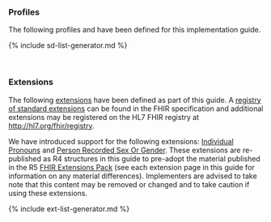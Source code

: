 

### Profiles

The following profiles and have been defined for this implementation guide.

<!-- ================================================ -->
<!--  use this line to include an autogenerated list of all profiles and highlight new ones using the input/data/new_stuff.yml list.  Remove it if you would like to hand generate it -->

{% include sd-list-generator.md %}
<!-- ================================================ -->

<br />

### Extensions

The following [extensions]({{site.data.fhir.path}}extensibility.html) have been defined as part of this guide. A [registry of standard extensions]({{site.data.fhir.path}}extensibility-registry.html) can be found in the FHIR specification and additional extensions may be registered on the HL7 FHIR registry at <http://hl7.org/fhir/registry>.

<p class="stu-note">We have introduced support for the following extensions: <a href="StructureDefinition-individual-pronouns.html">Individual Pronouns</a> and <a href="StructureDefinition-individual-recordedSexOrGender.html">Person Recorded Sex Or Gender</a>. These extensions are re-published as R4 structures in this guide to pre-adopt the material published in the R5 <a href="http://hl7.org/fhir/extensions/1.0.0">FHIR Extensions Pack</a> (see each extension page in this guide for information on any material differences). Implementers are advised to take note that this content may be removed or changed and to take caution if using these extensions.</p>


<!-- ================================================ -->
<!--  use this line to include an autogenerated list of all profiles and highlight new ones using the input/data/new_stuff.yml list.  Remove it if you would like to hand generate it -->

{% include ext-list-generator.md %}
<!-- ================================================ -->


<br />










